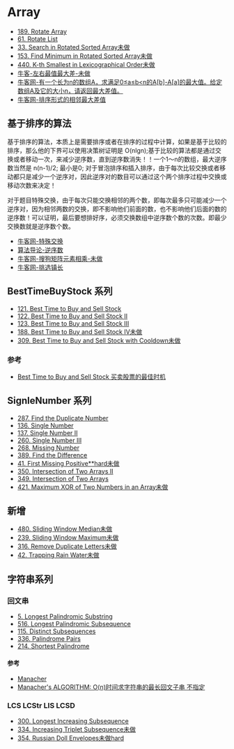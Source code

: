 # Array
 - [189. Rotate Array](https://leetcode.com/problems/rotate-array/#/description)
 - [61. Rotate List](https://leetcode.com/problems/rotate-list/#/description)
 - [33. Search in Rotated Sorted Array未做](https://leetcode.com/problems/search-in-rotated-sorted-array/#/description)
 - [153. Find Minimum in Rotated Sorted Array未做](https://leetcode.com/problems/find-minimum-in-rotated-sorted-array/#/description)
 - [440. K-th Smallest in Lexicographical Order未做](https://leetcode.com/problems/k-th-smallest-in-lexicographical-order/#/description)
 - [牛客-左右最值最大差-未做](https://www.nowcoder.com/practice/f5805cc389394cf69d89b29c0430ff27?tpId=49&&tqId=29359&rp=1&ru=/activity/oj&qru=/ta/2016test/question-ranking)
 - [牛客网-有一个长为n的数组A，求满足0≤a≤b<n的A[b]-A[a]的最大值。给定数组A及它的大小n，请返回最大差值。](https://www.nowcoder.com/practice/1f7675ae7a9e40e4bd04eb754b62fd00?tpId=49&tqId=29281&rp=1&ru=%2Factivity%2Foj&qru=%2Fta%2F2016test%2Fquestion-ranking&tPage=1)
 - [牛客网-排序形式的相邻最大差值](https://www.nowcoder.com/practice/376ede61d9654bc09dd7d9fa9a4b0bcd?tpId=49&tqId=29366&rp=1&ru=%2Factivity%2Foj&qru=%2Fta%2F2016test%2Fquestion-ranking&tPage=5)
 
## 基于排序的算法
基于排序的算法，本质上是需要排序或者在排序的过程中计算，如果是基于比较的排序，那么他的下界可以使用决策树证明是 O(nlgn);基于比较的算法都是通过交换或者移动一次，来减少逆序数，直到逆序数消失！！一个1～n的数组，最大逆序数当然是 n(n-1)/2; 最小是0; 对于冒泡排序和插入排序，由于每次比较交换或者移动都只是减少一个逆序对，因此逆序对的数目可以通过这个两个排序过程中交换或移动次数来决定！

对于题目特殊交换，由于每次只能交换相邻的两个数，即每次最多只可能减少一个逆序对，因为相邻两数的交换，即不影响他们前面的数，也不影响他们后面的数的逆序数！可以证明，最后要想排好序，必须交换数组中逆序数个数的次数。即最少交换数就是逆序数个数。
 - [牛客网-特殊交换](https://www.nowcoder.com/questionTerminal/a619f76bcd034124bb4ab726506364c9?toCommentId=106891)
 - [算法导论-逆序数]()
 - [牛客网-搜狗矩阵元素相乘-未做](https://www.nowcoder.com/questionTerminal/935fbb71542345ef87a7acc190e2577b?orderByHotValue=1&difficulty=00100&commentTags=C/C++)
 - [牛客网-挑选镇长](https://www.nowcoder.com/questionTerminal/01c630ecb9cf42738d37788c2a0fbc83)
 
## BestTimeBuyStock 系列
 - [121. Best Time to Buy and Sell Stock](https://leetcode.com/problems/best-time-to-buy-and-sell-stock/#/description)
 - [122. Best Time to Buy and Sell Stock II](https://leetcode.com/problems/best-time-to-buy-and-sell-stock-ii/#/description)
 - [123. Best Time to Buy and Sell Stock III](https://leetcode.com/problems/best-time-to-buy-and-sell-stock-iii/#/description)
 - [188. Best Time to Buy and Sell Stock IV未做](https://leetcode.com/problems/best-time-to-buy-and-sell-stock-iv/#/description)
 - [309. Best Time to Buy and Sell Stock with Cooldown未做](https://leetcode.com/problems/best-time-to-buy-and-sell-stock-with-cooldown/#/description)

### 参考
 - [Best Time to Buy and Sell Stock 买卖股票的最佳时机](https://segmentfault.com/a/1190000003483697)
 
## SignleNumber 系列
 - [287. Find the Duplicate Number](https://leetcode.com/problems/find-the-duplicate-number/#/solutions)
 - [136. Single Number](https://leetcode.com/problems/single-number/#/description)
 - [137. Single Number II](https://leetcode.com/problems/single-number-ii/#/description)
 - [260. Single Number III](https://leetcode.com/problems/single-number-iii/#/description)
 - [268. Missing Number](https://leetcode.com/problems/missing-number/#/description)
 - [389. Find the Difference](https://leetcode.com/problems/find-the-difference/#/description)
 - [41. First Missing Positive**hard未做](https://leetcode.com/problems/first-missing-positive/#/description)
 - [350. Intersection of Two Arrays II](https://leetcode.com/problems/intersection-of-two-arrays-ii/#/description)
 - [349. Intersection of Two Arrays](https://leetcode.com/problems/intersection-of-two-arrays/#/description)
 - [421. Maximum XOR of Two Numbers in an Array未做](https://leetcode.com/problems/maximum-xor-of-two-numbers-in-an-array/#/description)

## 新增
 - [480. Sliding Window Median未做](https://leetcode.com/problems/sliding-window-median/#/description)
 - [239. Sliding Window Maximum未做](https://leetcode.com/problems/sliding-window-maximum/#/description)
 - [316. Remove Duplicate Letters未做](https://leetcode.com/problems/remove-duplicate-letters/#/description)
 - [42. Trapping Rain Water未做](https://leetcode.com/problems/trapping-rain-water/#/description)
 
## 字符串系列
### 回文串
 - [5. Longest Palindromic Substring](https://leetcode.com/problems/longest-palindromic-substring/#/description)
 - [516. Longest Palindromic Subsequence](https://leetcode.com/problems/longest-palindromic-subsequence/#/description)
 - [115. Distinct Subsequences](https://leetcode.com/problems/distinct-subsequences/#/description)
 - [336. Palindrome Pairs](https://leetcode.com/problems/palindrome-pairs/#/description)
 - [214. Shortest Palindrome](https://leetcode.com/problems/shortest-palindrome/#/description)
 
#### 参考
 - [Manacher](https://github.com/julycoding/The-Art-Of-Programming-By-July/blob/master/ebook/zh/01.05.md)
 - [Manacher's ALGORITHM: O(n)时间求字符串的最长回文子串  不指定]()

### LCS LCStr LIS LCSD
 - [300. Longest Increasing Subsequence](https://leetcode.com/problems/longest-increasing-subsequence/#/description)
 - [334. Increasing Triplet Subsequence未做](https://leetcode.com/problems/increasing-triplet-subsequence/#/description)
 - [354. Russian Doll Envelopes未做hard](https://leetcode.com/problems/russian-doll-envelopes/#/description)
